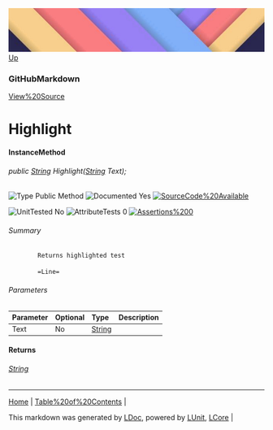 ![](../Content/LDoc-banner-small.png "")
[Up](GitHubMarkdown.md)
### GitHubMarkdown
[View%20Source](../Markdown/GitHubMarkdown.cs)
# Highlight
#### InstanceMethod
###### public [String](https://www.google.com/#q=C%23+System.String) Highlight([String](https://www.google.com/#q=C%23+System.String) Text);

![Type Public Method](http://b.repl.ca/v1/Type-Public%20Method-lightgrey.png "") ![Documented Yes](http://b.repl.ca/v1/Documented-Yes-brightgreen.png "") [![SourceCode%20Available](http://b.repl.ca/v1/SourceCode-Available-brightgreen.png%20%22%22)](../Markdown/GitHubMarkdown.cs#L365)

![UnitTested No](http://b.repl.ca/v1/UnitTested-No-lightgrey.png "") ![AttributeTests 0](http://b.repl.ca/v1/AttributeTests-0-lightgrey.png "") [![Assertions%200](http://b.repl.ca/v1/Assertions-0-brightgreen.png%20%22%22)](../Markdown/GitHubMarkdown.cs)
###### Summary

            Returns highlighted test
            
            =Line=
            
            
###### Parameters

Parameter | Optional | Type | Description
:---  | :---  | :---  | :--- 
Text | No | [String](https://www.google.com/#q=C%23+System.String) | 

#### Returns
###### [String](https://www.google.com/#q=C%23+System.String)
---

[Home](../../README.md) | [Table%20of%20Contents](../../TableOfContents.md) | 


This markdown was generated by [LDoc](https://github.com/CodeSingularity/LDoc), powered by [LUnit](https://github.com/CodeSingularity/LUnit), [LCore](https://github.com/CodeSingularity/LCore) | 

